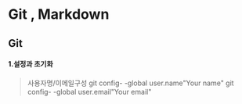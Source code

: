 # Git , Markdown
##  Git
#### 1.설정과 초기화
> 사용자명/이메일구성
>git config- -global user.name"Your name"
>git config- -global user.email"Your email"
